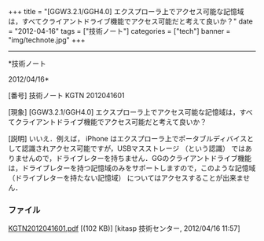 ﻿+++
title = "[GGW3.2.1/GGH4.0] エクスプローラ上でアクセス可能な記憶域は，すべてクライアントドライブ機能でアクセス可能だと考えて良いか？"
date = "2012-04-16"
tags = ["技術ノート"]
categories = ["tech"]
banner = "img/technote.jpg"
+++

-----------------------------------------------------------------------------------------------------------------------------

*技術ノート

2012/04/16*


[番号]
技術ノート KGTN 2012041601

[現象]
[GGW3.2.1/GGH4.0]
エクスプローラ上でアクセス可能な記憶域は，すべてクライアントドライブ機能でアクセス可能だと考えて良いか？

[説明]
いいえ．例えば， iPhone
はエクスプローラ上でポータブルディバイスとして認識されアクセス可能ですが，USBマスストレージ
（という認識）
ではありませんので，ドライブレターを持ちません．GGのクライアントドライブ機能は，ドライブレターを持つ記憶域のみをサポートしますので，このような記憶域
（ドライブレターを持たない記憶域）
についてはアクセスすることが出来ません．


### ファイル

 
 


[KGTN2012041601.pdf](http://techreport.kitasp.net/attachments/download/879/KGTN2012041601.pdf)
 [(102 KB)] [kitasp 技術センター, 2012/04/16
11:57]


 


 

